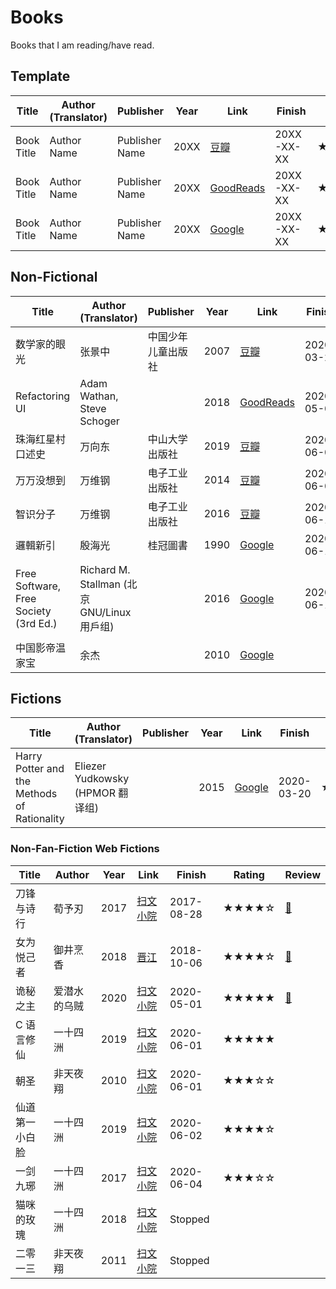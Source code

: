 # Books

Books that I am reading/have read.

## Template

| Title | Author (Translator) | Publisher | Year | Link | Finish | Rating | Review |
|------------|-------------|--------------|------|-------|-------|--------|--------|
| Book Title | Author Name | Publisher Name | 20XX | [豆瓣](#) | 20XX-XX-XX | ★★★★☆ | [🔗](#) |
| Book Title | Author Name | Publisher Name | 20XX | [GoodReads](#) | 20XX-XX-XX | ★★★★☆ | [🔗](#) |
| Book Title | Author Name | Publisher Name | 20XX | [Google](#) | 20XX-XX-XX | ★★★☆☆ | [🔗](#) |

## Non-Fictional

| Title | Author (Translator) | Publisher | Year | Link | Finish | Rating | Review |
|------------|-------------|--------------|------|-------|--------|--------|--------|
| 数学家的眼光 | 张景中 | 中国少年儿童出版社 | 2007 | [豆瓣](https://book.douban.com/subject/2185342/) | 2020-03-29 | ★★★☆☆ | |
| Refactoring UI | Adam Wathan, Steve Schoger |  | 2018 | [GoodReads](https://www.goodreads.com/book/show/43190966-refactoring-ui) | 2020-05-05 | ★★★★☆ | |
| 珠海红星村口述史 | 万向东 | 中山大学出版社 | 2019 | [豆瓣](https://book.douban.com/subject/34955501/) | 2020-06-08 | ★★★☆☆ | |
| 万万没想到 | 万维钢 | 电子工业出版社 | 2014 | [豆瓣](https://book.douban.com/subject/25986341/) | 2020-06-09 | ★★★☆☆ |  |
| 智识分子 | 万维钢 | 电子工业出版社 | 2016 | [豆瓣](https://book.douban.com/subject/26692468/) | 2020-06-10 | ★★★☆☆ |  |
| 邏輯新引 | 殷海光 | 桂冠圖書 | 1990 | [Google](https://books.google.de/books?id=km0STeLDqy8C) | 2020-06-11 | ★★★★☆ |  |
| Free Software, Free Society (3rd Ed.) | Richard M. Stallman (北京 GNU/Linux 用戶组) |  | 2016 | [Google](https://books.google.de/books?id=Ls2lDwAAQBAJ) | 2020-06-14 | ★★★☆☆ | The last chapter is the best part. |
| 中国影帝温家宝 | 余杰 |  | 2010 | [Google](https://books.google.de/books?id=Ls2lDwAAQBAJ) |  |  |  |

## Fictions

| Title | Author (Translator) | Publisher | Year | Link | Finish | Rating | Review |
|------------|-------------|--------------|------|-------|--------|--------|--------|
| Harry Potter and the Methods of Rationality | Eliezer Yudkowsky (HPMOR 翻译组) |  | 2015 | [Google](https://books.google.de/books?id=vrPQAwAAQBAJ) | 2020-03-20 | ★★★★★ | |

### Non-Fan-Fiction Web Fictions

| Title | Author | Year | Link | Finish | Rating | Review |
|------------|-------------|------|-------|--------|--------|--------|
| 刀锋与诗行 | 荀予刃 | 2017 | [扫文小院](http://saowen.net/novels/view/41495) | 2017-08-28 | ★★★★☆ | [🔗](https://blog.loikein.one/2017/08/blog-post_29.html) |
| 女为悦己者 | 御井烹香 | 2018 | [晋江](http://www.jjwxc.net/onebook.php?novelid=3279975) | 2018-10-06 | ★★★★☆ | [🔗](https://blog.loikein.one/2018/10/blog-post_6.html) |
| 诡秘之主 | 爱潜水的乌贼 | 2020 | [扫文小院](http://saowen.net/novels/view/48846) | 2020-05-01 | ★★★★★ | [🔗](https://blog.loikein.one/2020/05/blog-post.html) |
| C 语言修仙  | 一十四洲 | 2019 | [扫文小院](http://saowen.net/novels/view/51976) | 2020-06-01 | ★★★★★ |  |
| 朝圣 | 非天夜翔 | 2010 | [扫文小院](http://saowen.net/novels/view/394) | 2020-06-01 | ★★★☆☆ |  |
| 仙道第一小白脸 | 一十四洲 | 2019 | [扫文小院](http://saowen.net/novels/view/48903) | 2020-06-02 | ★★★★☆ |  |
| 一剑九琊 | 一十四洲 | 2017 | [扫文小院](http://saowen.net/novels/view/42940) | 2020-06-04 | ★★★☆☆ |  |
| 猫咪的玫瑰 | 一十四洲 | 2018 | [扫文小院](http://saowen.net/novels/view/46414) | Stopped |  |  |
| 二零一三 | 非天夜翔 | 2011 | [扫文小院](http://saowen.net/novels/view/294) | Stopped |  |  |


